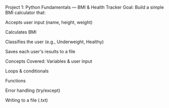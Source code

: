 Project 1: Python Fundamentals — BMI & Health Tracker
Goal:
Build a simple BMI calculator that:

Accepts user input (name, height, weight)

Calculates BMI

Classifies the user (e.g., Underweight, Healthy)

Saves each user's results to a file

Concepts Covered:
Variables & user input

Loops & conditionals

Functions

Error handling (try/except)

Writing to a file (.txt)
